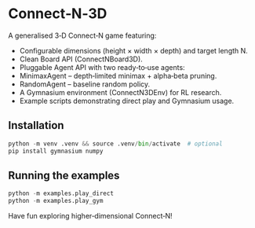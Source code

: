 # Connect‑N‑3D

A generalised 3‑D Connect‑N game featuring:

- Configurable dimensions (height × width × depth) and target length N.
- Clean Board API (ConnectNBoard3D).
- Pluggable Agent API with two ready‑to‑use agents:
- MinimaxAgent – depth‑limited minimax + alpha‑beta pruning.
- RandomAgent – baseline random policy.
- A Gymnasium environment (ConnectN3DEnv) for RL research.
- Example scripts demonstrating direct play and Gymnasium usage.

## Installation

```python
python -m venv .venv && source .venv/bin/activate  # optional
pip install gymnasium numpy
```

## Running the examples

```python
python -m examples.play_direct
python -m examples.play_gym
```

Have fun exploring higher‑dimensional Connect‑N!